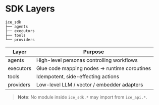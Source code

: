 # SDK Layers

```
ice_sdk
├── agents
├── executors
├── tools
└── providers
```

| Layer | Purpose |
|-------|---------|
| agents      | High-level personas controlling workflows |
| executors   | Glue code mapping nodes → runtime coroutines |
| tools       | Idempotent, side-effecting actions |
| providers   | Low-level LLM / vector / embedder adapters |

> **Note**: No module inside `ice_sdk.*` may import from `ice_api.*`. 